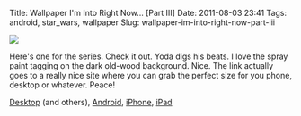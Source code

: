 Title: Wallpaper I'm Into Right Now... [Part III]
Date: 2011-08-03 23:41
Tags: android, star_wars, wallpaper
Slug: wallpaper-im-into-right-now-part-iii

![](http://blog.traeblain.com/wp-content/uploads/yoda-beats-1366x768-500x281.jpg)

Here's one for the series. Check it out. Yoda digs his beats. I love the spray paint tagging on the dark old-wood background. Nice. The link actually goes to a really nice site where you can grab the perfect size for you phone, desktop or whatever. Peace!

[Desktop](http://www.goodfon.com/wallpaper/169798.html) (and others), [Android](http://www.goodfon.com/image/169798-960x800.jpg), [iPhone](http://www.goodfon.com/image/169798-640x960.jpg), [iPad](http://www.goodfon.com/image/169798-1024x1024.jpg)

